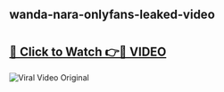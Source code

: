 ## wanda-nara-onlyfans-leaked-video 

# <h2><a href="http://freeplayer.one?title=wanda-nara-onlyfans-leaked-video&ref=23J">🔗 Click to Watch 👉🔴 VIDEO</a></h2>

<a href="http://freeplayer.one?title=wanda-nara-onlyfans-leaked-video&ref=23J" rel="nofollow" data-target="animated-image.originalLink"><img src="https://i.ibb.co.com/xMMVF88/686577567.gif" alt="Viral Video Original" style="max-width: 100%; display: inline-block;" data-target="animated-image.originalImage"></a>

